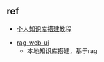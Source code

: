 

## ref
+ [个人知识库搭建教程](https://javayhu.com/ge-ren-zhi-shi-ku-da-jian-jiao-cheng/)

<!-- tools -->
+ [rag-web-ui](https://github.com/rag-web-ui/rag-web-ui)
    + 本地知识库搭建，基于rag